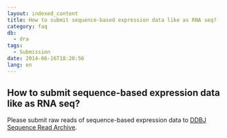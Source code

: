 ```yaml
---
layout: indexed_content
title: How to submit sequence-based expression data like as RNA seq?
category: faq
db:
  - dra
tags: 
  - Submission
date: 2014-06-16T18:20:56
lang: en
---
```


## How to submit sequence-based expression data like as RNA seq?

<p>Please submit raw reads of sequence-based expression data to <a href="/dra/index-e.html">DDBJ Sequence Read Archive</a>.
  <!-- Please submit analyzed data to <a href="http://trace.ddbj.nig.ac.jp/dor/index_e.html">DDBJ Omics Archive</a>. --></p>
